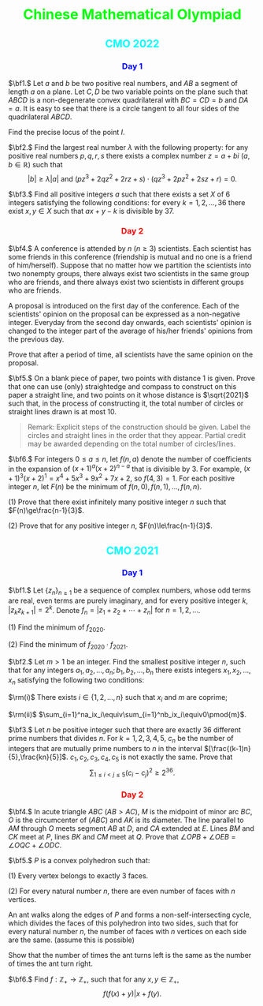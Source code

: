 <font align=center color=00ff00>

# $\text{Chinese Mathematical Olympiad}$

</font>

<font align=center color=00ffff>

## $\text{CMO 2022}$

</font>

<font align=center color=0000ff>

### $\text{Day 1}$

</font>

$\bf1.$ Let $a$ and $b$ be two positive real numbers, and $AB$ a segment of length $a$ on a plane. Let $C,D$ be two variable points on the plane such that $ABCD$ is a non-degenerate convex quadrilateral with $BC=CD=b$ and $DA=a$. It is easy to see that there is a circle tangent to all four sides of the quadrilateral $ABCD$.

Find the precise locus of the point $I$.

$\bf2.$ Find the largest real number $\lambda$ with the following property: for any positive real numbers $p,q,r,s$ there exists a complex number $z=a+bi$ ($a,b\in\mathbb{R}$) such that $$|b|\ge\lambda|a|~\text{and}~(pz^3+2qz^2+2rz+s)\cdot(qz^3+2pz^2+2sz+r)=0.$$

$\bf3.$ Find all positive integers $a$ such that there exists a set $X$ of $6$ integers satisfying the following conditions: for every $k=1,2,\dots,36$ there exist $x,y\in{X}$ such that $ax+y-k$ is divisible by $37$.

<font align=center color=ff0000>

### $\text{Day 2}$

</font>

$\bf4.$ A conference is attended by $n$ ($n\ge3$) scientists. Each scientist has some friends in this conference (friendship is mutual and no one is a friend of him/herself). Suppose that no matter how we partition the scientists into two nonempty groups, there always exist two scientists in the same group who are friends, and there always exist two scientists in different groups who are friends.

A proposal is introduced on the first day of the conference. Each of the scientists' opinion on the proposal can be expressed as a non-negative integer. Everyday from the second day onwards, each scientists' opinion is changed to the integer part of the average of his/her friends' opinions from the previous day.

Prove that after a period of time, all scientists have the same opinion on the proposal.

$\bf5.$ On a blank piece of paper, two points with distance $1$ is given. Prove that one can use (only) straightedge and compass to construct on this paper a straight line, and two points on it whose distance is $\sqrt{2021}$ such that, in the process of constructing it, the total number of circles or straight lines drawn is at most $10$.

> Remark: Explicit steps of the construction should be given. Label the circles and straight lines in the order that they appear. Partial credit may be awarded depending on the total number of circles/lines.

$\bf6.$ For integers $0\le{a}\le{n}$, let $f(n,a)$ denote the number of coefficients in the expansion of $(x+1)^a(x+2)^{n-a}$ that is divisible by $3$. For example, $(x+1)^3(x+2)^1=x^4+5x^3+9x^2+7x+2$, so $f(4,3)=1$. For each positive integer $n$, let $F(n)$ be the minimum of $f(n,0),f(n,1),\dots,f(n,n)$.

$(1)$ Prove that there exist infinitely many positive integer $n$ such that $F(n)\ge\frac{n-1}{3}$.

$(2)$ Prove that for any positive integer $n$, $F(n)\le\frac{n-1}{3}$.

<font align=center color=00ffff>

## $\text{CMO 2021}$

</font>

<font align=center color=0000ff>

### $\text{Day 1}$

</font>

$\bf1.$ Let $\left\{z_n\right\}_{n\ge1}$ be a sequence of complex numbers, whose odd terms are real, even terms are purely imaginary, and for every positive integer $k$, $|z_kz_{k+1}|=2^k$. Denote $f_n=|z_1+z_2+\cdots+z_n|~\text{for}~n=1,2,\dots$.

$(1)$ Find the minimum of $f_{2020}$.

$(2)$ Find the minimum of $f_{2020}\cdot{f_{2021}}$.

$\bf2.$ Let $m>1$ be an integer. Find the smallest positive integer $n$, such that for any integers $a_1,a_2,\dots,a_n;b_1,b_2,\dots,b_n$ there exists integers $x_1,x_2,\dots,x_n$ satisfying the following two conditions:

$\rm(i)$ There exists $i\in\{1,2,\dots,n\}$ such that $x_i$ and $m$ are coprime;

$\rm(ii)$ $\sum_{i=1}^na_ix_i\equiv\sum_{i=1}^nb_ix_i\equiv0\pmod{m}$.

$\bf3.$ Let $n$ be positive integer such that there are exactly $36$ different prime numbers that divides $n$. For $k=1,2,3,4,5,$ $c_n$ be the number of integers that are mutually prime numbers to $n$ in the interval $[\frac{(k-1)n}{5},\frac{kn}{5}]$. $c_1,c_2,c_3,c_4,c_5$ is not exactly the same. Prove that $$\sum_{1\le{i}<j\le5}(c_i-c_j)^2\ge2^{36}.$$

<font align=center color=ff0000>

### $\text{Day 2}$

</font>

$\bf4.$ In acute triangle $ABC$ ($AB>AC$), $M$ is the midpoint of minor arc $BC$, $O$ is the circumcenter of $(ABC)$ and $AK$ is its diameter. The line parallel to $AM$ through $O$ meets segment $AB$ at $D$, and $CA$ extended at $E$. Lines $BM$ and $CK$ meet at $P$, lines $BK$ and $CM$ meet at $Q$. Prove that $\angle{OPB}+\angle{OEB}=\angle{OQC}+\angle{ODC}$.

$\bf5.$ $P$ is a convex polyhedron such that:

$(1)$ Every vertex belongs to exactly $3$ faces.

$(2)$ For every natural number $n$, there are even number of faces with $n$ vertices.

An ant walks along the edges of $P$ and forms a non-self-intersecting cycle, which divides the faces of this polyhedron into two sides, such that for every natural number $n$, the number of faces with $n$ vertices on each side are the same. (assume this is possible)

Show that the number of times the ant turns left is the same as the number of times the ant turn right.

$\bf6.$ Find $f:\mathbb{Z}_+\rightarrow\mathbb{Z}_+$, such that for any $x,y\in\mathbb{Z}_+$,$$f(f(x)+y)|{x+f(y)}.$$
